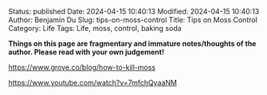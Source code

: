 Status: published
Date: 2024-04-15 10:40:13
Modified: 2024-04-15 10:40:13
Author: Benjamin Du
Slug: tips-on-moss-control
Title: Tips on Moss Control
Category: Life
Tags: Life, moss, control, baking soda

**Things on this page are fragmentary and immature notes/thoughts of the author. Please read with your own judgement!**

https://www.grove.co/blog/how-to-kill-moss

https://www.youtube.com/watch?v=7mfchQyaaNM